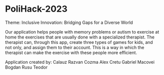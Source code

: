 # PoliHack-2023

Theme: Inclusive Innovation: Bridging Gaps for a Diverse World

Our application helps people with memory problems or autism to exercise at home the exercises that are usually done with a specialized therapist.
The therapist can, through this app, create three types of games for kids, and not only, and assign them to their account.
This is a way in which the therapist can make the exercise with these people more efficient.

Application created by:
Calauz Razvan
Cozma Alex
Cretu Gabriel
Macovei Bogdan
Rusu Teodor
